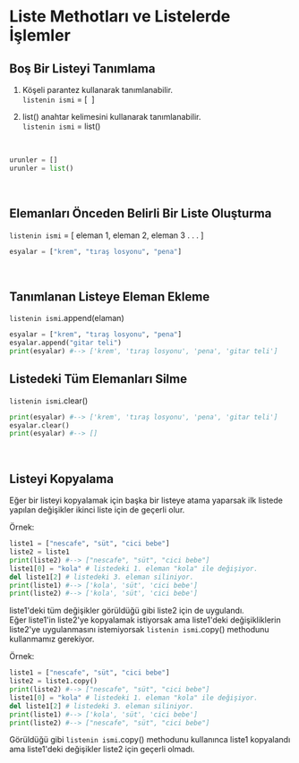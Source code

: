 # Liste Methotları ve Listelerde İşlemler

## Boş Bir Listeyi Tanımlama
1. Köşeli parantez kullanarak tanımlanabilir.  
`listenin ismi` = [ &nbsp;]  
  
2. list() anahtar kelimesini kullanarak tanımlanabilir.  
`listenin ismi` = list()
    
&nbsp;    
```python
urunler = []
urunler = list()
```

&nbsp;  
## Elemanları Önceden Belirli Bir Liste Oluşturma  
`listenin ismi` = [ eleman 1, eleman 2, eleman 3 . . . ]
```python
esyalar = ["krem", "tıraş losyonu", "pena"]
```

&nbsp;  
## Tanımlanan Listeye Eleman Ekleme
`listenin ismi`.append(elaman)

```python
esyalar = ["krem", "tıraş losyonu", "pena"]
esyalar.append("gitar teli")
print(esyalar) #--> ['krem', 'tıraş losyonu', 'pena', 'gitar teli']
```

## Listedeki Tüm Elemanları Silme
`listenin ismi`.clear()

```python
print(esyalar) #--> ['krem', 'tıraş losyonu', 'pena', 'gitar teli']
esyalar.clear()
print(esyalar) #--> []
```

&nbsp;   
## Listeyi Kopyalama
Eğer bir listeyi kopyalamak için başka bir listeye atama yaparsak ilk listede yapılan değişikler ikinci liste için de geçerli olur.
  
Örnek:
```python
liste1 = ["nescafe", "süt", "cici bebe"]
liste2 = liste1
print(liste2) #--> ["nescafe", "süt", "cici bebe"]
liste1[0] = "kola" # listedeki 1. eleman "kola" ile değişiyor.
del liste1[2] # listedeki 3. eleman siliniyor.
print(liste1) #--> ['kola', 'süt', 'cici bebe']
print(liste2) #--> ['kola', 'süt', 'cici bebe']
```
liste1'deki tüm değişikler görüldüğü gibi liste2 için de uygulandı.  
Eğer liste1'in liste2'ye kopyalamak istiyorsak ama liste1'deki değişikliklerin liste2'ye uygulanmasını istemiyorsak `listenin ismi`.copy() methodunu kullanmamız gerekiyor.

Örnek:
```python
liste1 = ["nescafe", "süt", "cici bebe"]
liste2 = liste1.copy()
print(liste2) #--> ["nescafe", "süt", "cici bebe"]
liste1[0] = "kola" # listedeki 1. eleman "kola" ile değişiyor.
del liste1[2] # listedeki 3. eleman siliniyor.
print(liste1) #--> ['kola', 'süt', 'cici bebe']
print(liste2) #--> ["nescafe", "süt", "cici bebe"]
```
Görüldüğü gibi `listenin ismi`.copy() methodunu kullanınca liste1 kopyalandı ama liste1'deki değişikler liste2 için geçerli olmadı.

